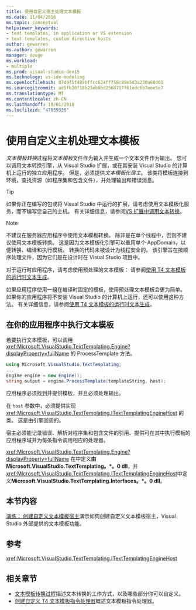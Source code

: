 ```yaml
---
title: 使用自定义宿主处理文本模板
ms.date: 11/04/2016
ms.topic: conceptual
helpviewer_keywords:
- text templates, in application or VS extension
- text templates, custom directive hosts
author: gewarren
ms.author: gewarren
manager: douge
ms.workload:
- multiple
ms.prod: visual-studio-dev15
ms.technology: vs-ide-modeling
ms.openlocfilehash: 87d9f5f489bffcc624ff758c89e5d3a230a68d01
ms.sourcegitcommit: ad5fb20f18b23eb8bd2568717f61edc6b7eee5e7
ms.translationtype: MT
ms.contentlocale: zh-CN
ms.lasthandoff: 10/01/2018
ms.locfileid: "47859336"
---
```

# <a name="process-text-templates-by-using-a-custom-host"></a>使用自定义主机处理文本模板

*文本模板转换*过程将*文本模板*文件作为输入并生成一个文本文件作为输出。 您可以调用文本转换引擎，从 Visual Studio 扩展，或在其安装 Visual Studio 的计算机上运行的独立应用程序。 但是，必须提供*文本模板化宿主*。 该类将模板连接到环境，查找资源（如程序集和包含文件），并处理输出和错误消息。

> [!TIP]
> 如果你正在编写的包或将 Visual Studio 中运行的扩展，请考虑使用文本模板化服务，而不编写您自己的主机。 有关详细信息，请参阅[VS 扩展中调用文本转换](../modeling/invoking-text-transformation-in-a-vs-extension.md)。

> [!NOTE]
> 不建议在服务器应用程序中使用文本模板转换。 除非是在单个线程中，否则不建议使用文本模板转换。 这是因为文本模板化引擎可以重用单个 AppDomain，以便转换、编译和执行模板。 转换的代码未被设计为线程安全的。 该引擎旨在按顺序处理文件，因为它们是在设计时在 Visual Studio 项目中。
>
> 对于运行时应用程序，请考虑使用预处理的文本模板： 请参阅[使用 T4 文本模板的运行时文本生成](../modeling/run-time-text-generation-with-t4-text-templates.md)。

如果应用程序使用一组在编译时固定的模板，使用预处理文本模板会更为简单。 如果你的应用程序将不安装 Visual Studio 的计算机上运行，还可以使用这种方法。 有关详细信息，请参阅[使用 T4 文本模板的运行时文本生成](../modeling/run-time-text-generation-with-t4-text-templates.md)。

## <a name="execute-a-text-template-in-your-application"></a>在你的应用程序中执行文本模板

若要执行文本模板，可以调用 <xref:Microsoft.VisualStudio.TextTemplating.Engine?displayProperty=fullName> 的 ProcessTemplate 方法。

```csharp
using Microsoft.VisualStudio.TextTemplating;
...
Engine engine = new Engine();
string output = engine.ProcessTemplate(templateString, host);
```

 应用程序必须找到并提供模板，并且必须处理输出。

 在 `host` 参数中，必须提供实现 <xref:Microsoft.VisualStudio.TextTemplating.ITextTemplatingEngineHost> 的类。 这是由引擎回调的。

 宿主必须能记录错误、解析对程序集和包含文件的引用、提供可在其中执行模板的应用程序域并为每条指令调用相应的处理器。

 <xref:Microsoft.VisualStudio.TextTemplating.Engine?displayProperty=fullName> 在中定义**由 Microsoft.VisualStudio.TextTemplating。\*。0 dll**，并<xref:Microsoft.VisualStudio.TextTemplating.ITextTemplatingEngineHost>中定义**Microsoft.VisualStudio.TextTemplating.Interfaces。\*。0 dll**。

## <a name="in-this-section"></a>本节内容
 [演练： 创建自定义文本模板宿主](../modeling/walkthrough-creating-a-custom-text-template-host.md)演示如何创建自定义文本模板宿主，Visual Studio 外部提供的文本模板功能。

## <a name="reference"></a>参考
 <xref:Microsoft.VisualStudio.TextTemplating.ITextTemplatingEngineHost>

## <a name="related-sections"></a>相关章节

- [文本模板转换过程](../modeling/the-text-template-transformation-process.md)描述文本转换的工作方式，以及哪些部分你可以自定义。
- [创建自定义 T4 文本模板指令处理器](../modeling/creating-custom-t4-text-template-directive-processors.md)概述文本模板指令处理器。